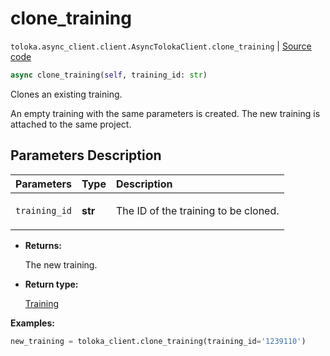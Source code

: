 # clone_training
`toloka.async_client.client.AsyncTolokaClient.clone_training` | [Source code](https://github.com/Toloka/toloka-kit/blob/v1.2.2/src/async_client/client.py#L0)

```python
async clone_training(self, training_id: str)
```

Clones an existing training.


An empty training with the same parameters is created.
The new training is attached to the same project.

## Parameters Description

| Parameters | Type | Description |
| :----------| :----| :-----------|
`training_id`|**str**|<p>The ID of the training to be cloned.</p>

* **Returns:**

  The new training.

* **Return type:**

  [Training](toloka.client.training.Training.md)

**Examples:**


```python
new_training = toloka_client.clone_training(training_id='1239110')
```

